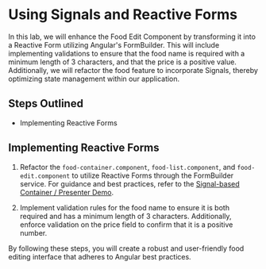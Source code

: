 # Using Signals and Reactive Forms  
   
In this lab, we will enhance the Food Edit Component by transforming it into a Reactive Form utilizing Angular's FormBuilder. This will include implementing validations to ensure that the food name is required with a minimum length of 3 characters, and that the price is a positive value. Additionally, we will refactor the food feature to incorporate Signals, thereby optimizing state management within our application.  
   
## Steps Outlined  
- Implementing Reactive Forms  
   
## Implementing Reactive Forms  
1. Refactor the `food-container.component`, `food-list.component`, and `food-edit.component` to utilize Reactive Forms through the FormBuilder service. For guidance and best practices, refer to the [Signal-based Container / Presenter Demo](/demos/06-forms/forms/src/app/demos/samples/container-forms/).  
     
2. Implement validation rules for the food name to ensure it is both required and has a minimum length of 3 characters. Additionally, enforce validation on the price field to confirm that it is a positive number.   
  
By following these steps, you will create a robust and user-friendly food editing interface that adheres to Angular best practices.